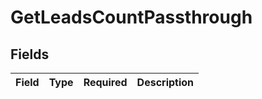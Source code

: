 # GetLeadsCountPassthrough


## Fields

| Field       | Type        | Required    | Description |
| ----------- | ----------- | ----------- | ----------- |